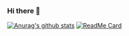 ### Hi there 👋

[![Anurag's github stats](https://github-readme-stats.vercel.app/api?username=XIADENGMA)](https://github.com/anuraghazra/github-readme-stats)
[![ReadMe Card](https://github-readme-stats.vercel.app/api/pin/?username=XIADENGMA&repo=github-readme-stats)](https://github.com/anuraghazra/github-readme-stats)
